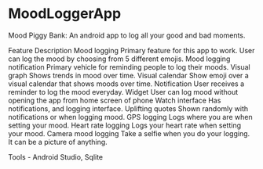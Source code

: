 # MoodLoggerApp

Mood Piggy Bank:  An android app to log all your good and bad moments.

Feature	Description
Mood logging	Primary feature for this app to work. User can log the mood by choosing from 5 different emojis.
Mood logging notification	Primary vehicle for reminding people to log their moods.
Visual graph	Shows trends in mood over time.
Visual calendar	Show emoji over a visual calendar that shows moods over time.
Notification	User receives a reminder to log the mood everyday.
Widget	User can log mood without opening the app from home screen of phone 
Watch interface	Has notifications, and logging interface.
Uplifting quotes	Shown randomly with notifications or when logging mood.
GPS logging	Logs where you are when setting your mood.
Heart rate logging	Logs your heart rate when setting your mood.
Camera mood logging	Take a selfie when you do your logging. It can be a picture of anything.

Tools - Android Studio, Sqlite






